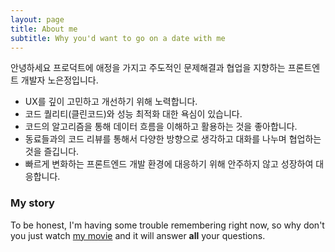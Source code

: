 ```yaml
---
layout: page
title: About me
subtitle: Why you'd want to go on a date with me
---
```


안녕하세요
프로덕트에 애정을 가지고 주도적인 문제해결과 협업을 지향하는 프론트엔트 개발자 노은정입니다.

- UX를 깊이 고민하고 개선하기 위해 노력합니다.
- 코드 퀄리티(클린코드)와 성능 최적화 대한 욕심이 있습니다.
- 코드의 알고리즘을 통해 데이터 흐름을 이해하고 활용하는 것을 좋아합니다.
- 동료들과의 코드 리뷰를 통해서 다양한 방향으로 생각하고 대화를 나누며 협업하는 것을 즐깁니다.
- 빠르게 변화하는 프론트엔드 개발 환경에 대응하기 위해 안주하지 않고 성장하여 대응합니다.

### My story

To be honest, I'm having some trouble remembering right now, so why don't you just watch [my movie](https://en.wikipedia.org/wiki/The_Princess_Bride_%28film%29) and it will answer **all** your questions.

